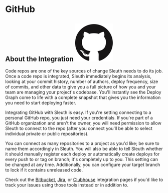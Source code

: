 # GitHub

## About the Integration ![](../../../.gitbook/assets/github-mark-120px-plus.png) 

Code repos are one of the key sources of change Sleuth needs to do its job. Once a code repo is integrated, Sleuth immediately begins its analysis, looking at your commit history, number of authors, deploy frequency, size of commits, and other data to give you a full picture of how you and your team are managing your project's codebase. You'll instantly see the Deploy Graph come to life with a complete snapshot that gives you the information you need to start deploying faster. 

Integrating GitHub with Sleuth is easy. If you're setting connecting to a personal GitHub repo, you just need your credentials. If you're part of a GitHub organization and aren't the owner, you will need permission to allow Sleuth to connect to the repo \(after you connect you'll be able to select individual private or public repositories\). 

You can connect as many repositories to a project as you'd like; be sure to name them accordingly in Sleuth. You will also be able to tell Sleuth whether it should manually register each deploy or automatically create deploys for every push to or tag on branch; it's completely up to you. This setting can be changed at any time. Additionally, you can configure your target branch to lock if it contains unreleased code. 

Check out the [Bitbucket](bitbucket.md), [Jira](../../issue-trackers/jira.md), or [Clubhouse](../../issue-trackers/clubhouse.md) integration pages if you'd like to track your issues using those tools instead or in addition to. 

